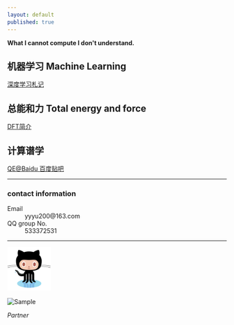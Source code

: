 ```yaml
---
layout: default
published: true
---
```


**What I cannot compute I don\'t understand.**

## 机器学习 Machine Learning 
[深度学习札记](http://yyyu200.gitee.io/tfjotter)

## 总能和力 Total energy and force

[DFT简介](https://yyyu200.github.io/DFTbook/)

## 计算谱学
[QE@Baidu 百度贴吧](http://tieba.baidu.com/f?kw=quantum_espresso)

* * *

### contact information
<dl>
<dt>Email</dt>
<dd>yyyu200@163.com</dd>
<dt>QQ group No.</dt>
<dd>533372531</dd>

* * *

<p align="left">
    <img src="./assets/images/github_logo.png" alt="Sample"  width="100" height="100">
</p>
<p align="left">
    <img src="https://tb2.bdstatic.com/tb/static-common/img/search_logo_big_v1_8d039f9.png" alt="Sample"  width="80" height="30">
    <p align="left">
        <em>Partner</em>
    </p>
</p>
